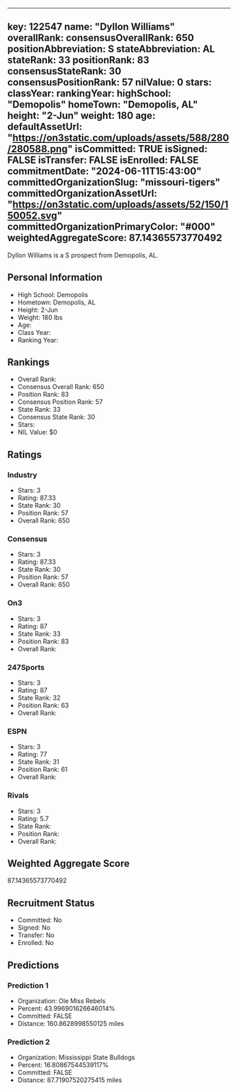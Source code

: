---
  key: 122547
  name: "Dyllon Williams"
  overallRank: 
  consensusOverallRank: 650
  positionAbbreviation: S
  stateAbbreviation: AL
  stateRank: 33
  positionRank: 83
  consensusStateRank: 30
  consensusPositionRank: 57
  nilValue: 0
  stars: 
  classYear: 
  rankingYear: 
  highSchool: "Demopolis"
  homeTown: "Demopolis, AL"
  height: "2-Jun"
  weight: 180
  age: 
  defaultAssetUrl: "https://on3static.com/uploads/assets/588/280/280588.png"
  isCommitted: TRUE
  isSigned: FALSE
  isTransfer: FALSE
  isEnrolled: FALSE
  commitmentDate: "2024-06-11T15:43:00"
  committedOrganizationSlug: "missouri-tigers"
  committedOrganizationAssetUrl: "https://on3static.com/uploads/assets/52/150/150052.svg"
  committedOrganizationPrimaryColor: "#000"
  weightedAggregateScore: 87.14365573770492
  ---
  
  Dyllon Williams is a S prospect from Demopolis, AL.
  
  ## Personal Information
  - High School: Demopolis
  - Hometown: Demopolis, AL
  - Height: 2-Jun
  - Weight: 180 lbs
  - Age: 
  - Class Year: 
  - Ranking Year: 
  
  ## Rankings
  - Overall Rank: 
  - Consensus Overall Rank: 650
  - Position Rank: 83
  - Consensus Position Rank: 57
  - State Rank: 33
  - Consensus State Rank: 30
  - Stars: 
  - NIL Value: $0
  
  ## Ratings
  
  ### Industry
  - Stars: 3
  - Rating: 87.33
  - State Rank: 30
  - Position Rank: 57
  - Overall Rank: 650
  
  ### Consensus
  - Stars: 3
  - Rating: 87.33
  - State Rank: 30
  - Position Rank: 57
  - Overall Rank: 650
  
  ### On3
  - Stars: 3
  - Rating: 87
  - State Rank: 33
  - Position Rank: 83
  - Overall Rank: 
  
  ### 247Sports
  - Stars: 3
  - Rating: 87
  - State Rank: 32
  - Position Rank: 63
  - Overall Rank: 
  
  ### ESPN
  - Stars: 3
  - Rating: 77
  - State Rank: 31
  - Position Rank: 61
  - Overall Rank: 
  
  ### Rivals
  - Stars: 3
  - Rating: 5.7
  - State Rank: 
  - Position Rank: 
  - Overall Rank: 
  
  ## Weighted Aggregate Score
  87.14365573770492
  
  ## Recruitment Status
  - Committed: No
  - Signed: No
  - Transfer: No
  - Enrolled: No
  
  
  
  ## Predictions
  
  ### Prediction 1
  - Organization: Ole Miss Rebels
  - Percent: 43.996901626646014%
  - Committed: FALSE
  - Distance: 160.8628998550125 miles
  
  ### Prediction 2
  - Organization: Mississippi State Bulldogs
  - Percent: 16.80867544539117%
  - Committed: FALSE
  - Distance: 87.71907520275415 miles
  